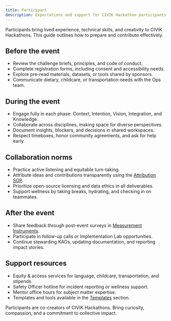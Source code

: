 ```yaml
---
title: Participant
description: Expectations and support for CIVIK Hackathon participants.
---
```


Participants bring lived experience, technical skills, and creativity to CIVIK Hackathons. This guide outlines how to prepare and contribute effectively.

## Before the event

- Review the challenge briefs, principles, and code of conduct.
- Complete registration forms, including consent and accessibility needs.
- Explore pre-read materials, datasets, or tools shared by sponsors.
- Communicate dietary, childcare, or transportation needs with the Ops team.

## During the event

- Engage fully in each phase: Context, Intention, Vision, Integration, and Knowledge.
- Collaborate across disciplines, making space for diverse perspectives.
- Document insights, blockers, and decisions in shared workspaces.
- Respect timeboxes, honor community agreements, and ask for help early.

## Collaboration norms

- Practice active listening and equitable turn-taking.
- Attribute ideas and contributions transparently using the [Attribution SOP](../consent_attribution/attribution_capture_sop).
- Prioritize open-source licensing and data ethics in all deliverables.
- Support wellness by taking breaks, hydrating, and checking in on teammates.

## After the event

- Share feedback through post-event surveys in [Measurement Instruments](../measurement/survey_instruments).
- Participate in follow-up calls or Implementation Lab opportunities.
- Continue stewarding KAOs, updating documentation, and reporting impact stories.

## Support resources

- Equity & access services for language, childcare, transportation, and stipends.
- Safety Officer hotline for incident reporting or wellness support.
- Mentor office hours for subject matter expertise.
- Templates and tools available in the [Templates](../templates/participant_invite_template) section.

Participants are co-creators of CIVIK Hackathons. Bring curiosity, compassion, and a commitment to collective impact.
